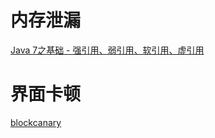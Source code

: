 # 内存泄漏

[Java 7之基础 - 强引用、弱引用、软引用、虚引用](https://blog.csdn.net/mazhimazh/article/details/19752475)

# 界面卡顿

[blockcanary](https://github.com/markzhai/AndroidPerformanceMonitor)